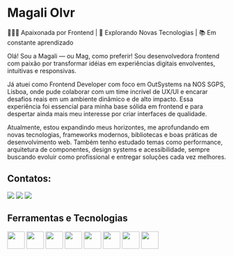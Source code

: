 # Magali Olvr

👩🏻‍💻 Apaixonada por Frontend | 🌱 Explorando Novas Tecnologias | 📚 Em constante aprendizado

Olá! Sou a Magali — ou Mag, como preferir! Sou desenvolvedora frontend com paixão por transformar idéias em experiências digitais envolventes, intuitivas e responsivas.

Já atuei como Frontend Developer com foco em OutSystems na NOS SGPS, Lisboa, onde pude colaborar com um time incrível de UX/UI e encarar desafios reais em um ambiente dinâmico e de alto impacto. Essa experiência foi essencial para minha base sólida em frontend e para despertar ainda mais meu interesse por criar interfaces de qualidade.

Atualmente, estou expandindo meus horizontes, me aprofundando em novas tecnologias, frameworks modernos, bibliotecas e boas práticas de desenvolvimento web. Também tenho estudado temas como performance, arquitetura de componentes, design systems e acessibilidade, sempre buscando evoluir como profissional e entregar soluções cada vez melhores.

## Contatos:

<div>

<a href="https://www.instagram.com/mag__olvr/" target="_blank"><img loading="lazy" src="https://img.shields.io/badge/-Instagram-%23E4405F?style=for-the-badge&logo=instagram&logoColor=white" target="_blank"></a>
<a href = "mailto:maagali.oliveira@gmail.com"><img loading="lazy" src="https://img.shields.io/badge/Gmail-D14836?style=for-the-badge&logo=gmail&logoColor=white" target="_blank"></a>
<a href= "https://www.linkedin.com/in/magalideoliveira/" target="_blank"><img loading="lazy" src="https://img.shields.io/badge/-LinkedIn-%230077B5?style=for-the-badge&logo=linkedin&logoColor=white" target="_blank"></a>   
</div>

## Ferramentas e Tecnologias
<div style="display:inline_block" >
  <img padding-right="20" width="40" height="40" loading="lazy" src="https://cdn.jsdelivr.net/gh/devicons/devicon@latest/icons/css3/css3-original.svg"/>
  <img loading="lazy" src="https://cdn.jsdelivr.net/gh/devicons/devicon@latest/icons/html5/html5-original.svg" padding-right="20" width="40" height="40"/>
  <img loading="lazy" src="https://cdn.jsdelivr.net/gh/devicons/devicon@latest/icons/vscode/vscode-original.svg" padding-right="20" width="40" height="40"/>
  <img loading="lazy" src="https://cdn.jsdelivr.net/gh/devicons/devicon@latest/icons/sass/sass-original.svg" padding-right="20" width="40" height="40"/>
  <img loading="lazy" src="https://cdn.jsdelivr.net/gh/devicons/devicon@latest/icons/figma/figma-original.svg" padding-right="20" width="40" height="40"/>
  <img loading="lazy" src="https://cdn.jsdelivr.net/gh/devicons/devicon@latest/icons/git/git-original.svg" padding-right="20" width="40" height="40"/>
  <img loading="lazy" src="https://cdn.jsdelivr.net/gh/devicons/devicon@latest/icons/github/github-original.svg" padding-right="20" width="40" height="40"/>
  <img loading="lazy" src="https://cdn.jsdelivr.net/gh/devicons/devicon@latest/icons/gitlab/gitlab-original.svg" padding-right="20" width="40" height="40"/>
  
  

</div>
